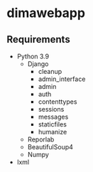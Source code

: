 # dimawebapp

## Requirements
* Python 3.9
    * Django
        * cleanup
        * admin_interface
        * admin
        * auth
        * contenttypes
        * sessions
        * messages
        * staticfiles
        * humanize
    * Reporlab
    * BeautifulSoup4
    * Numpy
* lxml 
